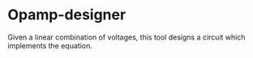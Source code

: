 # Opamp-designer

Given a linear combination of voltages, this tool designs a circuit which implements the equation. 